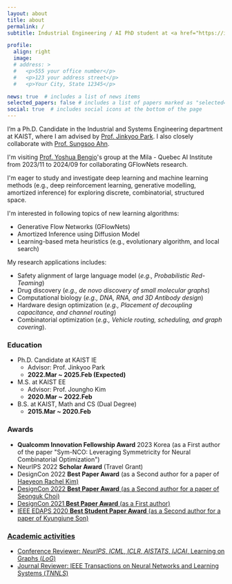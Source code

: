```yaml
---
layout: about
title: about
permalink: /
subtitle: Industrial Engineering / AI PhD student at <a href="https://ie.kaist.ac.kr/">KAIST</a>. <br/> deep learning • machine learning

profile:
  align: right
  image:
  # address: >
  #   <p>555 your office number</p>
  #   <p>123 your address street</p>
  #   <p>Your City, State 12345</p>

news: true  # includes a list of news items
selected_papers: false # includes a list of papers marked as "selected={true}"
social: true  # includes social icons at the bottom of the page
---
```

I’m a Ph.D. Candidate in the Industrial and Systems Engineering department at KAIST, where I am advised by <a href="http://silab.kaist.ac.kr/our-team/">Prof. Jinkyoo Park</a>. I also closely collaborate with <a href="https://sites.google.com/view/sungsooahn0215/home">Prof. Sungsoo Ahn</a>.

I'm visiting <a href="https://yoshuabengio.org/">Prof. Yoshua Bengio</a>'s group at the Mila - Quebec AI Institute from 2023/11 to 2024/09 for collaborating GFlowNets research.

I'm eager to study and investigate deep learning and machine learning methods (e.g., deep reinforcement learning, generative modelling, amortized inference) for exploring discrete, combinatorial, structured space. 

I'm interested in following topics of new learning algorithms:
- Generative Flow Networks (GFlowNets)
- Amortized Inference using Diffusion Model
- Learning-based meta heuristics (e.g., evolutionary algorithm, and local search)


My research applications includes:
- Safety alignment of large language model (*e.g., Probabilistic Red-Teaming*)
- Drug discovery (*e.g., de novo discovery of small molecular graphs*)
- Computational biology (*e.g., DNA, RNA, and 3D Antibody design*)
- Hardware design optimization (*e.g., Placement of decoupling capacitance, and channel routing*)
- Combinatorial optimization (*e.g., Vehicle routing, scheduling, and graph covering*).

### Education 

- Ph.D. Candidate at KAIST IE
  - Advisor: Prof. Jinkyoo Park
  - **2022.Mar ~ 2025.Feb (Expected)**
- M.S. at KAIST EE
  - Advisor: Prof. Joungho Kim
  - **2020.Mar ~ 2022.Feb**
- B.S. at KAIST, Math and CS (Dual Degree)
  - **2015.Mar ~ 2020.Feb**

### Awards
- **Qualcomm Innovation Fellowship Award** 2023 Korea (as a First author of the paper "Sym-NCO: Leveraging Symmetricity for Neural Combinatorial Optimization")
- NeurIPS 2022 **Scholar Award** (Travel Grant)
- DesignCon 2022 **Best Paper Award** (as a Second author for a paper of <a href="https://www.linkedin.com/in/haeyeon-rachel-kim/">Haeyeon Rachel Kim)
- DesignCon 2022 **Best Paper Award** (as a Second author for a paper of <a href="https://www.linkedin.com/in/seonguk-choi-6077731a9/"> Seonguk Choi)
- DesignCon 2021 **Best Paper Award** (as a First author)
- IEEE EDAPS 2020 **Best Student Paper Award** (as a Second author for a paper of <a href="https://www.linkedin.com/in/kyungjune-son-300a9318a/">Kyungjune Son)

### Academic activities

- Conference Reviewer: *NeurIPS*, *ICML*, *ICLR*, *AISTATS*, *IJCAI*, Learning on Graphs (*LoG*)
- Journal Reviewer: IEEE Transactions on Neural Networks and Learning Systems (*TNNLS*)
